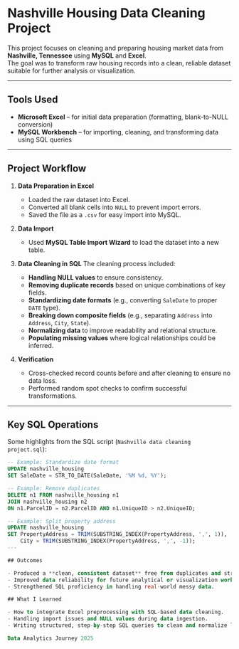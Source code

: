 # Nashville Housing Data Cleaning Project

This project focuses on cleaning and preparing housing market data from **Nashville, Tennessee** using **MySQL** and **Excel**.  
The goal was to transform raw housing records into a clean, reliable dataset suitable for further analysis or visualization.

---

## Tools Used
- **Microsoft Excel** – for initial data preparation (formatting, blank-to-NULL conversion)
- **MySQL Workbench** – for importing, cleaning, and transforming data using SQL queries

---

## Project Workflow

1. **Data Preparation in Excel**
   - Loaded the raw dataset into Excel.
   - Converted all blank cells into `NULL` to prevent import errors.
   - Saved the file as a `.csv` for easy import into MySQL.

2. **Data Import**
   - Used **MySQL Table Import Wizard** to load the dataset into a new table.

3. **Data Cleaning in SQL**
   The cleaning process included:
   - **Handling NULL values** to ensure consistency.
   - **Removing duplicate records** based on unique combinations of key fields.
   - **Standardizing date formats** (e.g., converting `SaleDate` to proper `DATE` type).
   - **Breaking down composite fields** (e.g., separating `Address` into `Address`, `City`, `State`).
   - **Normalizing data** to improve readability and relational structure.
   - **Populating missing values** where logical relationships could be inferred.

4. **Verification**
   - Cross-checked record counts before and after cleaning to ensure no data loss.
   - Performed random spot checks to confirm successful transformations.

---

## Key SQL Operations

Some highlights from the SQL script (`Nashville data cleaning project.sql`):

```sql
-- Example: Standardize date format
UPDATE nashville_housing
SET SaleDate = STR_TO_DATE(SaleDate, '%M %d, %Y');

-- Example: Remove duplicates
DELETE n1 FROM nashville_housing n1
JOIN nashville_housing n2 
ON n1.ParcelID = n2.ParcelID AND n1.UniqueID > n2.UniqueID;

-- Example: Split property address
UPDATE nashville_housing
SET PropertyAddress = TRIM(SUBSTRING_INDEX(PropertyAddress, ',', 1)),
    City = TRIM(SUBSTRING_INDEX(PropertyAddress, ',', -1));
---

## Outcomes

- Produced a **clean, consistent dataset** free from duplicates and structural issues.
- Improved data reliability for future analytical or visualization work (e.g., Tableau, Power BI).
- Strengthened SQL proficiency in handling real-world messy data.

## What I Learned

- How to integrate Excel preprocessing with SQL-based data cleaning.
- Handling import issues and NULL values during data ingestion.
- Writing structured, step-by-step SQL queries to clean and normalize large datasets.

Data Analytics Journey 2025
